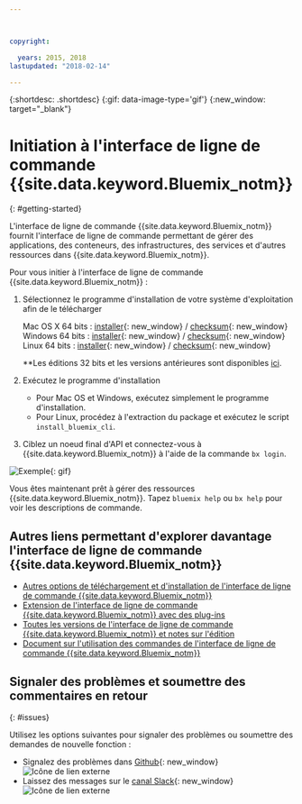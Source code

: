 ```yaml
---



copyright:

  years: 2015, 2018
lastupdated: "2018-02-14"

---
```



{:shortdesc: .shortdesc}
{:gif: data-image-type='gif'}
{:new_window: target="_blank"}


# Initiation à l'interface de ligne de commande {{site.data.keyword.Bluemix_notm}}
{: #getting-started}

L'interface de ligne de commande {{site.data.keyword.Bluemix_notm}} fournit l'interface de ligne de commande permettant de gérer des applications, des conteneurs, des infrastructures, des services et d'autres ressources dans {{site.data.keyword.Bluemix_notm}}. 

Pour vous initier à l'interface de ligne de commande {{site.data.keyword.Bluemix_notm}} :

1. Sélectionnez le programme d'installation de votre système d'exploitation afin de le télécharger
   
   Mac OS X 64 bits : [installer](https://clis.ng.bluemix.net/download/bluemix-cli/latest/osx){: new_window} / [checksum](https://clis.ng.bluemix.net/download/bluemix-cli/latest/osx/checksum){: new_window} <br>
   Windows 64 bits : [installer](https://clis.ng.bluemix.net/download/bluemix-cli/latest/win64){: new_window} / [checksum](https://clis.ng.bluemix.net/download/bluemix-cli/latest/win64/checksum){: new_window} <br>
   Linux 64 bits : [installer](https://clis.ng.bluemix.net/download/bluemix-cli/latest/linux64){: new_window} / [checksum](https://clis.ng.bluemix.net/download/bluemix-cli/latest/linux64/checksum){: new_window} <br>
  
   **Les éditions 32 bits et les versions antérieures sont disponibles [ici](all_versions.html).

1. Exécutez le programme d'installation
   * Pour Mac OS et Windows, exécutez simplement le programme d'installation.
   * Pour Linux, procédez à l'extraction du package et exécutez le script `install_bluemix_cli`.

1. Ciblez un noeud final d'API et connectez-vous à {{site.data.keyword.Bluemix_notm}} à l'aide de la commande `bx login`.
  

  ![Exemple](example.gif){: gif}

Vous êtes maintenant prêt à gérer des ressources {{site.data.keyword.Bluemix_notm}}. Tapez `bluemix help` ou `bx help` pour voir les descriptions de commande. 

## Autres liens permettant d'explorer davantage l'interface de ligne de commande {{site.data.keyword.Bluemix_notm}}

* [Autres options de téléchargement et d'installation de l'interface de ligne de commande {{site.data.keyword.Bluemix_notm}}](download_cli.html)
* [Extension de l'interface de ligne de commande {{site.data.keyword.Bluemix_notm}} avec des plug-ins](extend_cli.html)
* [Toutes les versions de l'interface de ligne de commande {{site.data.keyword.Bluemix_notm}} et notes sur l'édition](all_versions.html)
* [Document sur l'utilisation des commandes de l'interface de ligne de commande {{site.data.keyword.Bluemix_notm}}](bx_cli.html)


## Signaler des problèmes et soumettre des commentaires en retour
{: #issues}

Utilisez les options suivantes pour signaler des problèmes ou soumettre des demandes de nouvelle fonction :
 * Signalez des problèmes dans [Github](https://github.com/IBM-Bluemix/bluemix-cli-release/issues){: new_window} ![Icône de lien externe](../../../icons/launch-glyph.svg)
 * Laissez des messages sur le [canal Slack](https://dwopen.slack.com/messages/bluemix-cli/){: new_window} ![Icône de lien externe](../../../icons/launch-glyph.svg)

